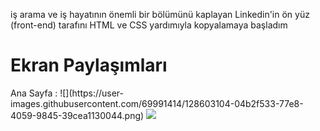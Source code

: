 iş arama ve iş hayatının önemli bir bölümünü kaplayan Linkedin'in ön yüz (front-end) tarafını HTML ve CSS yardımıyla kopyalamaya başladım

<h1>Ekran Paylaşımları</h1>
Ana Sayfa : ![](https://user-images.githubusercontent.com/69991414/128603104-04b2f533-77e8-4059-9845-39cea1130044.png)

<img src="![](https://user-images.githubusercontent.com/69991414/128603104-04b2f533-77e8-4059-9845-39cea1130044.png)" />

